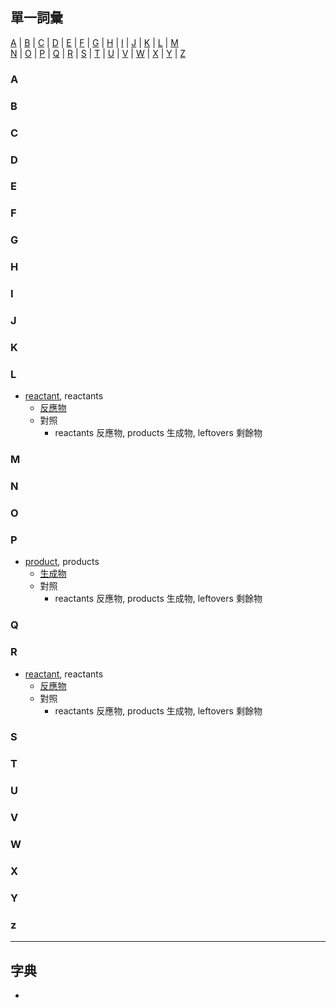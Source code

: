 ## 單一詞彙
[A](#A) | [B](#B) | [C](#C) | [D](#D) | [E](#E) | [F](#F) | [G](#G) | [H](#H) | [I](#I) | [J](#J) | [K](#K) | [L](#L) | [M](#M)<br>
 [N](#N) | [O](#O) | [P](#P) | [Q](#Q) | [R](#R) | [S](#S) | [T](#T) | [U](#U) | [V](#V) | [W](#W) | [X](#X) | [Y](#Y) | [Z](#Z)

### A



### B


### C


### D



### E


### F


### G


### H


### I



### J


### K


### L
- [reactant](https://tw.dictionary.search.yahoo.com/search?p=reactant), reactants
  - [反應物](https://phet.colorado.edu/zh_TW/simulations/reactants-products-and-leftovers)
  - 對照
    - reactants 反應物, products 生成物, leftovers 剩餘物

### M


### N


### O


### P
- [product](https://tw.dictionary.search.yahoo.com/search?p=product), products
  - [生成物](https://phet.colorado.edu/zh_TW/simulations/reactants-products-and-leftovers)
  - 對照
    - reactants 反應物, products 生成物, leftovers 剩餘物

### Q


### R
- [reactant](https://tw.dictionary.search.yahoo.com/search?p=reactant), reactants
  - [反應物](https://phet.colorado.edu/zh_TW/simulations/reactants-products-and-leftovers)
  - 對照
    - reactants 反應物, products 生成物, leftovers 剩餘物

### S


### T


### U


### V


### W


### X


### Y


### z



---

## 字典
- 

